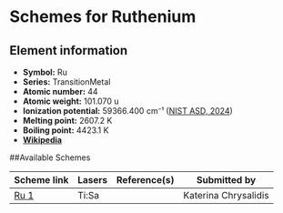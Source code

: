 # Schemes for Ruthenium

## Element information

- **Symbol:** Ru
- **Series:** TransitionMetal
- **Atomic number:** 44
- **Atomic weight:** 101.070 u
- **Ionization potential:**  59366.400 cm⁻¹ ([NIST ASD, 2024](https://www.nist.gov/pml/atomic-spectra-database))
- **Melting point:** 2607.2 K
- **Boiling point:** 4423.1 K
- [**Wikipedia**](https://en.wikipedia.org/wiki/Ruthenium)

##Available Schemes

|       Scheme link       | Lasers | Reference(s) |     Submitted by     |
| ----------------------- | ------ | ------------ | -------------------- |
| [Ru 1](../ru/ru-001.md) | Ti:Sa  |              | Katerina Chrysalidis |
